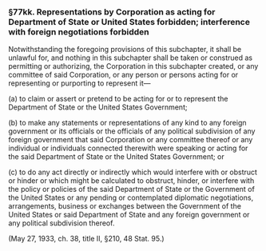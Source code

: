 ### §77kk. Representations by Corporation as acting for Department of State or United States forbidden; interference with foreign negotiations forbidden ###

Notwithstanding the foregoing provisions of this subchapter, it shall be unlawful for, and nothing in this subchapter shall be taken or construed as permitting or authorizing, the Corporation in this subchapter created, or any committee of said Corporation, or any person or persons acting for or representing or purporting to represent it—

(a) to claim or assert or pretend to be acting for or to represent the Department of State or the United States Government;

(b) to make any statements or representations of any kind to any foreign government or its officials or the officials of any political subdivision of any foreign government that said Corporation or any committee thereof or any individual or individuals connected therewith were speaking or acting for the said Department of State or the United States Government; or

(c) to do any act directly or indirectly which would interfere with or obstruct or hinder or which might be calculated to obstruct, hinder, or interfere with the policy or policies of the said Department of State or the Government of the United States or any pending or contemplated diplomatic negotiations, arrangements, business or exchanges between the Government of the United States or said Department of State and any foreign government or any political subdivision thereof.

(May 27, 1933, ch. 38, title II, §210, 48 Stat. 95.)
